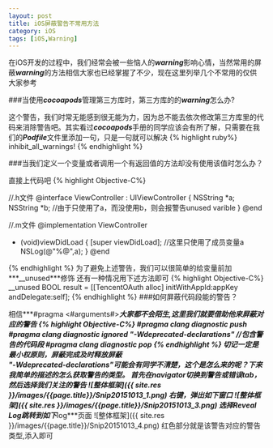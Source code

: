 ```yaml
---
layout: post
title: iOS屏蔽警告不常用方法
category: iOS
tags: [iOS,Warning]
---
```

在iOS开发的过程中，我们经常会被一些恼人的***warning***影响心情，当然常用的屏蔽***warning***的方法相信大家也已经掌握了不少，现在这里列举几个不常用的仅供大家参考

###当使用***cocoapods***管理第三方库时，第三方库的的***warning***怎么办?

这个警告，我们时常无能感到很无能为力，因为总不能去依次修改第三方库里的代码来消除警告吧。其实看过***cocoapods***手册的同学应该会有所了解，只需要在我们的***Podfile***文件里添加一句，只是一句就可以解决
{% highlight ruby%}
inhibit_all_warnings!
{% endhighlight %}

###当我们定义一个变量或者调用一个有返回值的方法却没有使用该值时怎么办？

直接上代码吧
{% highlight Objective-C%}

//.h文件
@interface ViewController : UIViewController {
    NSString *a;
    NSString *b; //由于只使用了a，而没使用b，则会报警告unused varible
}
@end

//.m文件
@implementation ViewController 

- (void)viewDidLoad {
    [super viewDidLoad];
    //这里只使用了成员变量a
    NSLog(@"%@",a);
}
@end

{% endhighlight %}
为了避免上述警告，我们可以很简单的给变量前加***__unused***修饰
还有一种情况用下述方法即可
{% highlight Objective-C%}
__unused BOOL result = [[TencentOAuth alloc] initWithAppId:appKey andDelegate:self];
{% endhighlight %}
###如何屏蔽代码段能的警告？

相信***#pragma <#arguments#>***大家都不会陌生,这里我们就要借助他来屏蔽对应的警告
{% highlight Objective-C%}
#pragma clang diagnostic push
#pragma clang diagnostic ignored "-Wdeprecated-declarations"
//包含警告的代码段
#pragma clang diagnostic pop
{% endhighlight %}
切记一定是最小权原则，屏蔽完成及时释放屏蔽  
***"-Wdeprecated-declarations"***可能会有同学不清楚，这个是怎么来的呢？下来我简单的描述的怎么获取警告的类型。
首先在navigator切换到警告或错误tab，然后选择我们关注的警告
![整体框架]({{ site.res }}/images/{{page.title}}/Snip20151013_1.png)
右键，弹出如下窗口
![整体框架]({{ site.res }}/images/{{page.title}}/Snip20151013_3.png)
选择***Reveal Log***跳转到如下***log***页面
![整体框架]({{ site.res }}/images/{{page.title}}/Snip20151013_4.png)
红色部分就是该警告对应的警告类型,添入即可












